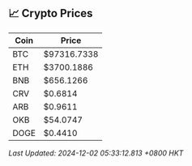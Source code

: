 ## 📈 Crypto Prices

| Coin | Price |
| ---- | ----- |
| BTC | $97316.7338 |
| ETH | $3700.1886 |
| BNB | $656.1266 |
| CRV | $0.6814 |
| ARB | $0.9611 |
| OKB | $54.0747 |
| DOGE | $0.4410 |

_Last Updated: 2024-12-02 05:33:12.813 +0800 HKT_